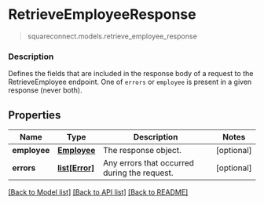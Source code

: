 # RetrieveEmployeeResponse
> squareconnect.models.retrieve_employee_response

### Description

Defines the fields that are included in the response body of a request to the RetrieveEmployee endpoint.  One of `errors` or `employee` is present in a given response (never both).

## Properties
Name | Type | Description | Notes
------------ | ------------- | ------------- | -------------
**employee** | [**Employee**](Employee.md) | The response object. | [optional] 
**errors** | [**list[Error]**](Error.md) | Any errors that occurred during the request. | [optional] 

[[Back to Model list]](../README.md#documentation-for-models) [[Back to API list]](../README.md#documentation-for-api-endpoints) [[Back to README]](../README.md)


